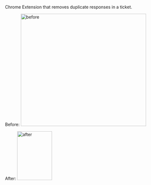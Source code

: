 Chrome Extension that removes duplicate responses in a ticket.

Before:
<img width="414" height="370" alt="before" src="https://github.com/user-attachments/assets/0441602c-736d-4a5d-9c9f-5339b27ff766" />

After:
<img width="115" height="161" alt="after" src="https://github.com/user-attachments/assets/c0257eb2-66fe-4b1a-811f-fbd5d833db59" />
